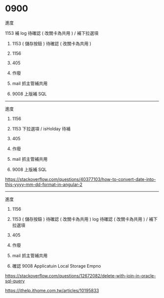 # 0900

進度

1153 補 log 待確認 ( 改關卡為共用 ) /  補下拉選項

1. 1153 ( 儲存按鈕 ) 待確認 ( 改關卡為共用 )
3. 1156
4. 405
5. 作廢
6. mail 抓主管補共用

8. 9008 上版補 SQL

---

進度

1. 1156
2. 1153 下拉選項 / isHolday 待補
4. 405
5. 作廢
6. mail 抓主管補共用

8. 9008 上版補 SQL

<https://stackoverflow.com/questions/40377103/how-to-convert-date-into-this-yyyy-mm-dd-format-in-angular-2>

---

進度

1. 1156
2. 1153 ( 儲存按鈕 ) 待確認 ( 改關卡為共用 ) log 待確認 ( 改關卡為共用 ) /  補下拉選項

4. 405
5. 作廢
6. mail 抓主管補共用

8. 確認 9008 Applicatuin Local Storage Empno

<https://stackoverflow.com/questions/12672082/delete-with-join-in-oracle-sql-query>

<https://ithelp.ithome.com.tw/articles/10195833>